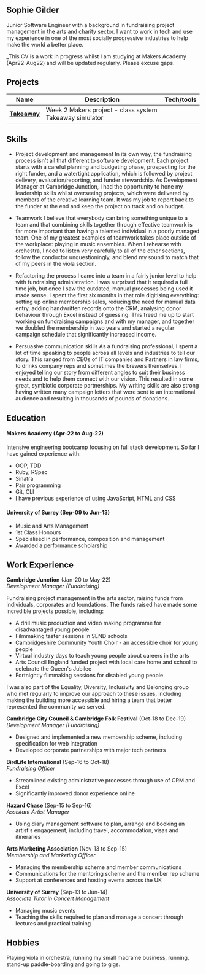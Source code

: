 ## Sophie Gilder

Junior Software Engineer with a background in fundraising project management in the arts and charity sector. I want to work in tech and use my experience in one of the most socially progressive industries to help make the world a better place.

_This CV is a work in progress whilst I am studying at Makers Academy (Apr22-Aug22) and will be updated regularly. Please excuse gaps.

## Projects

| Name                             | Description                                            | Tech/tools        |
| -------------------------------- | ------------------------------------------------------ | ----------------- |
| [**Takeaway**](https://github.com/sophiegilder/golden-square/tree/main/takeaway)          | Week 2 Makers project - class system Takeaway simulator | | Ruby, RSpec, Twilio API            |


## Skills

- Project development and management
In its own way, the fundraising process isn't all that different to software development. Each project starts with a careful planning and budgeting phase, prospecting for the right funder, and a watertight application, which is followed by project delivery, evaluation/reporting, and funder stewardship. As Development Manager at Cambridge Junction, I had the opportunity to hone my leadership skills whilst overseeing projects, which were delivered by members of the creative learning team. It was my job to report back to the funder at the end and keep the project on track and on budget.

- Teamwork
I believe that everybody can bring something unique to a team and that combining skills together through effective teamwork is far more important than having a talented individual in a poorly managed team. One of my greatest examples of teamwork takes place outside of the workplace: playing in music ensembles. When I rehearse with orchestra, I need to listen very carefully to all of the other sections, follow the conductor unquestioningly, and blend my sound to match that of my peers in the viola section.

- Refactoring the process
I came into a team in a fairly junior level to help with fundraising administration. I was surprised that it required a full time job, but once I saw the outdated, manual processes being used it made sense. I spent the first six months in that role digitising everything: setting up online membership sales, reducing the need for manual data entry, adding handwritten records onto the CRM, analysing donor behaviour through Excel instead of guessing. This freed me up to start working on fundraising campaigns and with my manager, and together we doubled the membership in two years and started a regular campaign schedule that significantly increased income.

- Persuasive communication skills
As a fundraising professional, I spent a lot of time speaking to people across all levels and industries to tell our story. This ranged from CEOs of IT companies and Partners in law firms, to drinks company reps and sometimes the brewers themselves. I enjoyed telling our story from different angles to suit their business needs and to help them connect with our vision. This resulted in some great, symbiotic corporate partnerships. My writing skills are also strong having written many campaign letters that were sent to an international audience and resulting in thousands of pounds of donations.

## Education

#### Makers Academy (Apr-22 to Aug-22)

Intensive engineering bootcamp focusing on full stack development. So far I have gained experience with:
- OOP, TDD
- Ruby, RSpec
- Sinatra
- Pair programming
- Git, CLI
- I have previous experience of using JavaScript, HTML and CSS

#### University of Surrey (Sep-09 to Jun-13)

- Music and Arts Management
- 1st Class Honours
- Specialised in performance, composition and management
- Awarded a performance scholarship

## Work Experience

**Cambridge Junction** (Jan-20 to May-22)  
_Development Manager (Fundraising)_

Fundraising project management in the arts sector, raising funds from individuals, corporates and foundations. The funds raised have made some incredible projects possible, including:

- A drill music production and video making programme for disadvantaged young people
- Filmmaking taster sessions in SEND schools
- Cambridgeshire Community Youth Choir - an accessible choir for young people
- Virtual industry days to teach young people about careers in the arts
- Arts Council England funded project with local care home and school to celebrate the Queen's Jubilee
- Fortnightly filmmaking sessions for disabled young people

I was also part of the Equality, Diversity, Inclusivity and Belonging group who met regularly to improve our approach to these issues, including making the building more accessible and hiring a team that better represented the community we served.

**Cambridge City Council & Cambridge Folk Festival** (Oct-18 to Dec-19)  
_Development Manager (Fundraising)_

- Designed and implemented a new membership scheme, including specification for web integration
- Developed corporate partnerships with major tech partners

**BirdLife International** (Sep-16 to Oct-18)  
_Fundraising Officer_

- Streamlined existing administrative processes through use of CRM and Excel
- Significantly improved donor experience online

**Hazard Chase** (Sep-15 to Sep-16)  
_Assistant Artist Manager_

- Using diary management software to plan, arrange and booking an artist's engagement, including travel, accommodation,  visas and itineraries

**Arts Marketing Association** (Nov-13 to Sep-15)  
_Membership and Marketing Officer_

- Managing the membership scheme and member communications
- Communications for the mentoring scheme and the member rep scheme
- Support at conferences and hosting events across the UK

**University of Surrey** (Sep-13 to Jun-14)  
_Associate Tutor in Concert Management_

- Managing music events
- Teaching the skills required to plan and manage a concert through lectures and practical training

## Hobbies

Playing viola in orchestra, running my small macrame business, running, stand-up paddle-boarding and going to gigs.